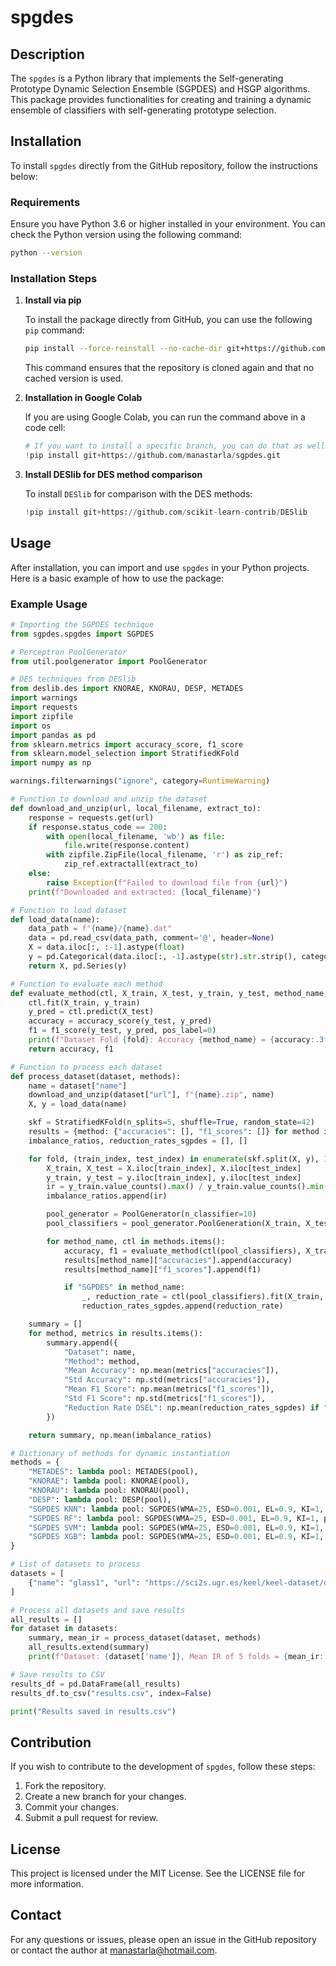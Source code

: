 
# spgdes

## Description
The `spgdes` is a Python library that implements the Self-generating Prototype Dynamic Selection Ensemble (SGPDES) and HSGP algorithms. This package provides functionalities for creating and training a dynamic ensemble of classifiers with self-generating prototype selection.

## Installation

To install `spgdes` directly from the GitHub repository, follow the instructions below:

### Requirements
Ensure you have Python 3.6 or higher installed in your environment. You can check the Python version using the following command:

```bash
python --version
```

### Installation Steps 

1. **Install via pip**

   To install the package directly from GitHub, you can use the following `pip` command:

   ```bash
   pip install --force-reinstall --no-cache-dir git+https://github.com/manastarla/sgpdes.git
   ```

   This command ensures that the repository is cloned again and that no cached version is used.

2. **Installation in Google Colab**

   If you are using Google Colab, you can run the command above in a code cell:

   ```python
   # If you want to install a specific branch, you can do that as well
   !pip install git+https://github.com/manastarla/sgpdes.git
   ```

3. **Install DESlib for DES method comparison**

   To install `DESlib` for comparison with the DES methods:

   ```python
   !pip install git+https://github.com/scikit-learn-contrib/DESlib
   ```

## Usage

After installation, you can import and use `spgdes` in your Python projects. Here is a basic example of how to use the package:

### Example Usage

```python
# Importing the SGPDES technique
from sgpdes.spgdes import SGPDES

# Perceptron PoolGenerator
from util.poolgenerator import PoolGenerator

# DES techniques from DESlib
from deslib.des import KNORAE, KNORAU, DESP, METADES
import warnings
import requests
import zipfile
import os
import pandas as pd
from sklearn.metrics import accuracy_score, f1_score
from sklearn.model_selection import StratifiedKFold
import numpy as np

warnings.filterwarnings("ignore", category=RuntimeWarning)

# Function to download and unzip the dataset
def download_and_unzip(url, local_filename, extract_to):
    response = requests.get(url)
    if response.status_code == 200:
        with open(local_filename, 'wb') as file:
            file.write(response.content)
        with zipfile.ZipFile(local_filename, 'r') as zip_ref:
            zip_ref.extractall(extract_to)
    else:
        raise Exception(f"Failed to download file from {url}")
    print(f"Downloaded and extracted: {local_filename}")

# Function to load dataset
def load_data(name):
    data_path = f"{name}/{name}.dat"
    data = pd.read_csv(data_path, comment='@', header=None)
    X = data.iloc[:, :-1].astype(float)
    y = pd.Categorical(data.iloc[:, -1].astype(str).str.strip(), categories=["positive", "negative"], ordered=True).codes
    return X, pd.Series(y)

# Function to evaluate each method
def evaluate_method(ctl, X_train, X_test, y_train, y_test, method_name, fold, ir):
    ctl.fit(X_train, y_train)
    y_pred = ctl.predict(X_test)
    accuracy = accuracy_score(y_test, y_pred)
    f1 = f1_score(y_test, y_pred, pos_label=0)
    print(f"Dataset Fold {fold}: Accuracy {method_name} = {accuracy:.3f}, F1 Score {method_name} = {f1:.3f}, IR = {ir:.3f}")
    return accuracy, f1

# Function to process each dataset
def process_dataset(dataset, methods):
    name = dataset["name"]
    download_and_unzip(dataset["url"], f"{name}.zip", name)
    X, y = load_data(name)

    skf = StratifiedKFold(n_splits=5, shuffle=True, random_state=42)
    results = {method: {"accuracies": [], "f1_scores": []} for method in methods}
    imbalance_ratios, reduction_rates_sgpdes = [], []

    for fold, (train_index, test_index) in enumerate(skf.split(X, y), 1):
        X_train, X_test = X.iloc[train_index], X.iloc[test_index]
        y_train, y_test = y.iloc[train_index], y.iloc[test_index]
        ir = y_train.value_counts().max() / y_train.value_counts().min()
        imbalance_ratios.append(ir)

        pool_generator = PoolGenerator(n_classifier=10)
        pool_classifiers = pool_generator.PoolGeneration(X_train, X_test, y_train, y_test)

        for method_name, ctl in methods.items():
            accuracy, f1 = evaluate_method(ctl(pool_classifiers), X_train, X_test, y_train, y_test, method_name, fold, ir)
            results[method_name]["accuracies"].append(accuracy)
            results[method_name]["f1_scores"].append(f1)

            if "SGPDES" in method_name:
                _, reduction_rate = ctl(pool_classifiers).fit(X_train, y_train)
                reduction_rates_sgpdes.append(reduction_rate)

    summary = []
    for method, metrics in results.items():
        summary.append({
            "Dataset": name,
            "Method": method,
            "Mean Accuracy": np.mean(metrics["accuracies"]),
            "Std Accuracy": np.std(metrics["accuracies"]),
            "Mean F1 Score": np.mean(metrics["f1_scores"]),
            "Std F1 Score": np.std(metrics["f1_scores"]),
            "Reduction Rate DSEL": np.mean(reduction_rates_sgpdes) if "SGPDES" in method else None
        })

    return summary, np.mean(imbalance_ratios)

# Dictionary of methods for dynamic instantiation
methods = {
    "METADES": lambda pool: METADES(pool),
    "KNORAE": lambda pool: KNORAE(pool),
    "KNORAU": lambda pool: KNORAU(pool),
    "DESP": lambda pool: DESP(pool),
    "SGPDES KNN": lambda pool: SGPDES(WMA=25, ESD=0.001, EL=0.9, KI=1, pool_classifiers=pool, DESNumbNN=7, Selector_Mode="MODELBASEDKNN", CONSENSUSTH=101, resultprint=False),
    "SGPDES RF": lambda pool: SGPDES(WMA=25, ESD=0.001, EL=0.9, KI=1, pool_classifiers=pool, DESNumbNN=7, Selector_Mode="MODELBASEDRF", CONSENSUSTH=101, resultprint=False),
    "SGPDES SVM": lambda pool: SGPDES(WMA=25, ESD=0.001, EL=0.9, KI=1, pool_classifiers=pool, DESNumbNN=7, Selector_Mode="MODELBASEDSVM", CONSENSUSTH=101, resultprint=False),
    "SGPDES XGB": lambda pool: SGPDES(WMA=25, ESD=0.001, EL=0.9, KI=1, pool_classifiers=pool, DESNumbNN=7, Selector_Mode="MODELBASEDXGB", CONSENSUSTH=101, resultprint=False)
}

# List of datasets to process
datasets = [
    {"name": "glass1", "url": "https://sci2s.ugr.es/keel/keel-dataset/datasets/imbalanced/imb_IRlowerThan9/glass1.zip"}
]

# Process all datasets and save results
all_results = []
for dataset in datasets:
    summary, mean_ir = process_dataset(dataset, methods)
    all_results.extend(summary)
    print(f"Dataset: {dataset['name']}, Mean IR of 5 folds = {mean_ir:.3f}")

# Save results to CSV
results_df = pd.DataFrame(all_results)
results_df.to_csv("results.csv", index=False)

print("Results saved in results.csv")
```

## Contribution

If you wish to contribute to the development of `spgdes`, follow these steps:

1. Fork the repository.
2. Create a new branch for your changes.
3. Commit your changes.
4. Submit a pull request for review.

## License

This project is licensed under the MIT License. See the LICENSE file for more information.

## Contact

For any questions or issues, please open an issue in the GitHub repository or contact the author at manastarla@hotmail.com.
